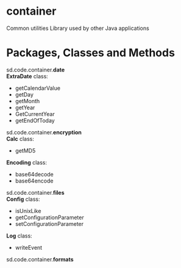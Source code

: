 # container
Common utilities Library used by other Java applications

# Packages, Classes and Methods
sd.code.container.<b>date</b><br>
<b>ExtraDate</b> class:
  - getCalendarValue
  - getDay
  - getMonth
  - getYear
  - GetCurrentYear
  - getEndOfToday
  
sd.code.container.<b>encryption</b><br/>
<b>Calc</b> class:
  - getMD5
  
<b>Encoding</b> class:
  - base64decode
  - base64encode
  
sd.code.container.<b>files</b><br/>
  <b>Config</b> class:
  - isUnixLike
  - getConfigurationParameter
  - setConfigurationParameter

  <b>Log</b> class:
  - writeEvent
  
sd.code.container.<b>formats</b><br/>
